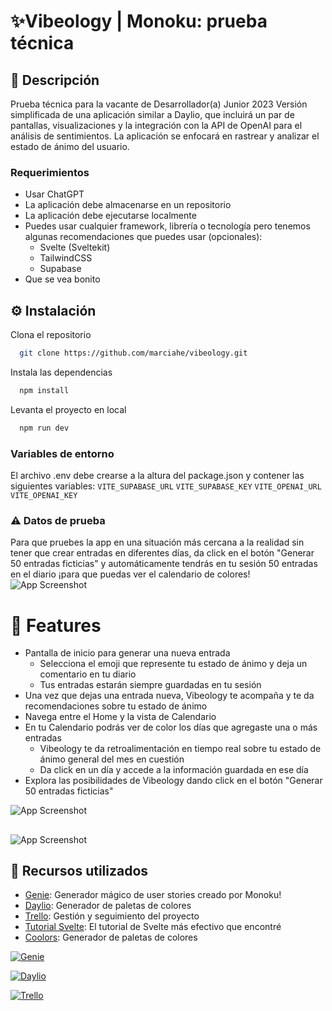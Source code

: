 # **✨Vibeology** | Monoku: prueba técnica

## **📌 Descripción**

Prueba técnica para la vacante de Desarrollador(a) Junior 2023
Versión simplificada de una aplicación similar a Daylio, que incluirá un par de pantallas, visualizaciones y la integración con la API de OpenAI para el análisis de sentimientos. La aplicación se enfocará en rastrear y analizar el estado de ánimo del usuario.

### Requerimientos

- Usar ChatGPT
- La aplicación debe almacenarse en un repositorio
- La aplicación debe ejecutarse localmente
- Puedes usar cualquier framework, librería o tecnología pero tenemos algunas recomendaciones que puedes usar (opcionales):
    - Svelte (Sveltekit)
    - TailwindCSS
    - Supabase
- Que se vea bonito

## **⚙️ Instalación**

Clona el repositorio

```bash
  git clone https://github.com/marciahe/vibeology.git 
```

Instala las dependencias

```bash
  npm install
```

Levanta el proyecto en local

```bash
  npm run dev
```


### Variables de entorno

El archivo .env debe crearse a la altura del package.json y contener las siguientes variables:
`VITE_SUPABASE_URL`
`VITE_SUPABASE_KEY`
`VITE_OPENAI_URL`
`VITE_OPENAI_KEY`

### ⚠️ Datos de prueba
Para que pruebes la app en una situación más cercana a la realidad sin tener que crear entradas en diferentes días, da click en el botón "Generar 50 entradas ficticias" y automáticamente tendrás en tu sesión 50 entradas en el diario ¡para que puedas ver el calendario de colores!
![App Screenshot](https://i.imgur.com/OWNIvmL.png)

# **🎉 Features**

- Pantalla de inicio para generar una nueva entrada
  - Selecciona el emoji que represente tu estado de ánimo y deja un comentario en tu diario
  - Tus entradas estarán siempre guardadas en tu sesión
- Una vez que dejas una entrada nueva, Vibeology te acompaña y te da recomendaciones sobre tu estado de ánimo
- Navega entre el Home y la vista de Calendario
- En tu Calendario podrás ver de color los días que agregaste una o más entradas 
  - Vibeology te da retroalimentación en tiempo real sobre tu estado de ánimo general del mes en cuestión
   - Da click en un día y accede a la información guardada en ese día
- Explora las posibilidades de Vibeology dando click en el botón "Generar 50 entradas ficticias"






![App Screenshot](https://i.imgur.com/Q0YSBk7.png)
##

##
![App Screenshot](https://i.imgur.com/xpf5EM8.png)
##

## **💎 Recursos utilizados**

- [Genie](https://app.genie.pm/project/vibeology-yKHWe/functionality/conjunto-de-tickets-iniciales-NyHLF): Generador mágico de user stories creado por Monoku!
- [Daylio](https://daylio.net/): Generador de paletas de colores
- [Trello](https://trello.com/b/x5otT4St/vibeology): Gestión y seguimiento del proyecto
- [Tutorial Svelte](https://www.youtube.com/watch?v=yG2UlXr9k9Q&list=PLC3y8-rFHvwiYZOsc2D8AO1MYwLjZQrKx&ab_channel=Codevolution): El tutorial de Svelte más efectivo que encontré
- [Coolors](https://coolors.co/): Generador de paletas de colores




[![Genie](https://i.imgur.com/0rtT0Xf.png)](https://app.genie.pm/project/vibeology-yKHWe/functionality/conjunto-de-tickets-iniciales-NyHLFhttps://katherineoelsner.com/)

[![Daylio](https://i.imgur.com/shBoCWF.png)](https://daylio.net/)

[![Trello](https://i.imgur.com/zuJRNEV.png)](https://trello.com/b/x5otT4St/vibeology)
